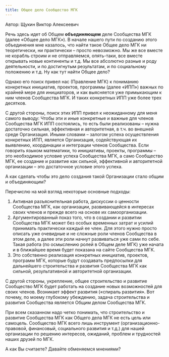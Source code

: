 ```yaml
---
title: Общее дело Сообщество МГК
---
```


<div class="text-right text-author">
Автор: Щукин Виктор Алексеевич
</div>

Речь здесь идет об Общем **объединяющем** деле Сообщества МГК (далее «Общее дело МГК»). В начале нашего пути по созданию этого объединения мне казалось, что найти такое Общее дело МГК ни теоретически, ни практически – просто невозможно. Мы же все вместе не корабль строим и не отправляемся, опять-таки, все вместе открывать новые континенты и т.д. Мы все абсолютно разные и роду деятельности, и по достигнутым результатам, и по социальному положению и т.д. Ну как тут найти Общее дело?

Однако его поиск привел нас (Правление МГК) к пониманию конкретных инициатив, проектов, программы (далее «ИПП») важных по крайней мере для инициаторов, и как выясняется уже примыкающим к ним членов Сообщества МГК. И таких конкретных ИПП уже более трех десятков. 

С другой стороны, поиск этих ИПП привел к неожиданному для меня самого выводу: Чтобы эти и иные конкретные и важные для членов Сообщества МГК ИПП состоялись, то есть были реализованы – нужна достаточно сильная, эффективная и авторитетная, в т.ч. во внешней среде Организация. Иными словами – залогом успеха осуществления конкретных ИПП, является Организация, содействующая их выявлению, координации и интеграции членов Сообщества. Если говорить языком математики, то инициативы, проекты, программы – это необходимое условие успеха Сообщества МГК, а само Сообщество МГК, ее создание и развитие как сильной, эффективной и авторитетной организации – это достаточное условие этого успеха.

А как сделать чтобы это дело создания такой Организации стало общим и объединяющим?

Перечислю на мой взгляд некоторые основные подходы:

1. Активная разъяснительная работа, дискуссии о ценности Сообщества МГК, как организации, развивающейся в интересах своих членов и прежде всего на основе их самоорганизации.
1. Аргументированный показ того, что в создании и развитии Сообщества МГК может без особых временных затрат и усилий принимать практически каждый ее член. Для этого нужно просто описать уже очевидные и не сложные роли членов Сообщества в этом деле, а далее эти роли начнут развиваться уже сами по себе. Такая работа (по осмыслению ролей в Общем деле МГК) уже начата и в ближайшее время будет показана на сайте Сообщества МГК. 
1. Это собственно реализация конкретных инициатив, проектов, программ МГК, которые будут создавать предпосылки для дальнейшего строительства и развития Сообщества МГК как сильной, результативной и авторитетной организации.

С другой стороны, укрепление, общее строительство и развитие Сообщество МГК будет работать на создание новых возможностей для своих членов. Возникает эффект развития («спираль развития». Вот почему, по моему глубокому убеждению, задача строительства и развития Сообщества является Общим делом Сообщества МГК. 

При всем сказанном надо четко понимать, что строительство и развитие Сообщества МГК как Общего дела МГК не есть цель или самоцель. Сообщество МГК всего лишь инструмент (организационно-правовой, финансовый, социального развития и т.д.) для нашей организации по решению интересов, ожиданий, проблем и трудностей наших друзей по МГК.

А как Вы считаете? Давайте обменяемся мнениями?